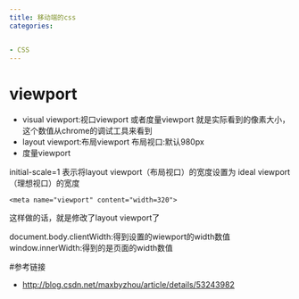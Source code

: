 ```yaml
---
title: 移动端的css
categories: 


- CSS
---
```


# viewport
- visual viewport:视口viewport 或者度量viewport
  就是实际看到的像素大小，这个数值从chrome的调试工具来看到
- layout viewport:布局viewport
 布局视口:默认980px
- 度量viewport


initial-scale=1 表示将layout viewport（布局视口）的宽度设置为 ideal viewport（理想视口）的宽度

```
<meta name="viewport" content="width=320">

```
这样做的话，就是修改了layout viewport了

document.body.clientWidth:得到设置的wiewport的width数值
window.innerWidth:得到的是页面的width数值

#参考链接
- http://blog.csdn.net/maxbyzhou/article/details/53243982